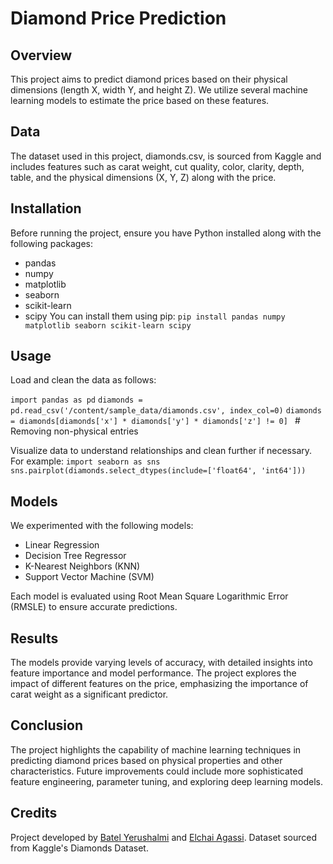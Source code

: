 #  Diamond Price Prediction
## Overview
This project aims to predict diamond prices based on their physical dimensions (length X, width Y, and height Z). We utilize several machine learning models to estimate the price based on these features.

## Data
The dataset used in this project, diamonds.csv, is sourced from Kaggle and includes features such as carat weight, cut quality, color, clarity, depth, table, and the physical dimensions (X, Y, Z) along with the price.

## Installation
Before running the project, ensure you have Python installed along with the following packages:
- pandas
- numpy
- matplotlib
- seaborn
- scikit-learn
- scipy
You can install them using pip:
`pip install pandas numpy matplotlib seaborn scikit-learn scipy`

## Usage
Load and clean the data as follows:

`import pandas as pd`
`diamonds = pd.read_csv('/content/sample_data/diamonds.csv', index_col=0)`
`diamonds = diamonds[diamonds['x'] * diamonds['y'] * diamonds['z'] != 0] ` # Removing non-physical entries

Visualize data to understand relationships and clean further if necessary.
For example:
`import seaborn as sns`
`sns.pairplot(diamonds.select_dtypes(include=['float64', 'int64']))`

## Models
We experimented with the following models:

- Linear Regression
- Decision Tree Regressor
- K-Nearest Neighbors (KNN)
- Support Vector Machine (SVM)

Each model is evaluated using Root Mean Square Logarithmic Error (RMSLE) to ensure accurate predictions.

## Results
The models provide varying levels of accuracy, with detailed insights into feature importance and model performance. The project explores the impact of different features on the price, emphasizing the importance of carat weight as a significant predictor.

## Conclusion
The project highlights the capability of machine learning techniques in predicting diamond prices based on physical properties and other characteristics. Future improvements could include more sophisticated feature engineering, parameter tuning, and exploring deep learning models.

## Credits
Project developed by [Batel Yerushalmi](http://github.com/BatelCohen7 "Batel Yerushalmi") and [Elchai Agassi](http://github.com/ElhaiAgassi "Elchai Agassi"). Dataset sourced from Kaggle's Diamonds Dataset.

